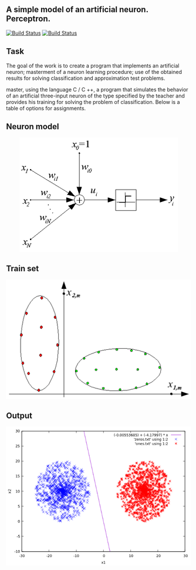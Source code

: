 ## A simple model of an artificial neuron. Perceptron.

[![Build Status](https://travis-ci.com/rugleb/calculator.svg?branch=master)](https://travis-ci.com/rugleb/calculator)
[![Build Status](https://travis-ci.com/rugleb/neuron.svg?branch=master)](https://travis-ci.com/rugleb/neuron)

## Task

The goal of the work is to create a program that implements an artificial neuron; masterment of a neuron learning procedure; use of the obtained results for solving classification and approximation test problems.  

master, using the language C / C ++, a program that simulates the behavior of an artificial three-input neuron of the type specified by the teacher and provides his training for solving the problem of classification. Below is a table of options for assignments.

## Neuron model

<p align="center">
    <img src="https://raw.githubusercontent.com/rugleb/neuron/master/images/neuron.png">
</p>

## Train set

<p align="center">
    <img src="https://raw.githubusercontent.com/rugleb/neuron/master/images/data.png">
</p>

## Output

<p align="center">
    <img src="https://raw.githubusercontent.com/rugleb/neuron/master/images/output.png">
</p>

